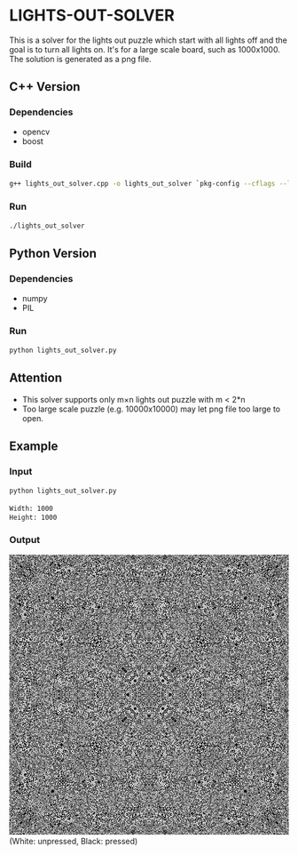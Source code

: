# LIGHTS-OUT-SOLVER

This is a solver for the lights out puzzle which start with all lights off and the goal is to turn all lights on.
It's for a large scale board, such as 1000x1000. The solution is generated as a png file.

## C++ Version

### Dependencies

- opencv
- boost

### Build

```bash
g++ lights_out_solver.cpp -o lights_out_solver `pkg-config --cflags --libs opencv4`
```

### Run

```bash
./lights_out_solver
```

## Python Version

### Dependencies

- numpy
- PIL

### Run

```bash
python lights_out_solver.py
```

## Attention

- This solver supports only m×n lights out puzzle with m < 2*n
- Too large scale puzzle (e.g. 10000x10000) may let png file too large to open.

## Example

### Input

```
python lights_out_solver.py

Width: 1000
Height: 1000
```

### Output

![lights_out_solver](resources/sample_image_1000x1000.png)
(White: unpressed, Black: pressed)



